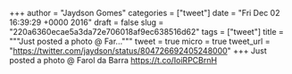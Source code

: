 
+++
author = "Jaydson Gomes"
categories = ["tweet"]
date = "Fri Dec 02 16:39:29 +0000 2016"
draft = false
slug = "220a6360ecae5a3da72e706018af9ec638516d62"
tags = ["tweet"]
title = """Just posted a photo @ Far..."""
tweet = true
micro = true
tweet_url = "https://twitter.com/jaydson/status/804726692405248000"
+++
Just posted a photo @ Farol da Barra https://t.co/IoiRPCBrnH
